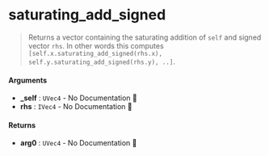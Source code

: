 # saturating\_add\_signed

>  Returns a vector containing the saturating addition of `self` and signed vector `rhs`.
>  In other words this computes `[self.x.saturating_add_signed(rhs.x), self.y.saturating_add_signed(rhs.y), ..]`.

#### Arguments

- **\_self** : `UVec4` \- No Documentation 🚧
- **rhs** : `IVec4` \- No Documentation 🚧

#### Returns

- **arg0** : `UVec4` \- No Documentation 🚧
